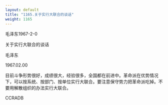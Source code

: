 ```yaml
---
layout: default
title: "1165.关于实行大联合的谈话"
weight: 1165
---
```


毛泽东1967-2-0

关于实行大联合的谈话

毛泽东

1967.02.00

目前斗争形势很好，成绩很大，经验很多，全国都在前进中。革命派在优势情况下，可以按系统、按部门、按单位实行大联合。要注意保守势力把革命派吃掉。不要用解散组织的办法实行大联合。

CCRADB

